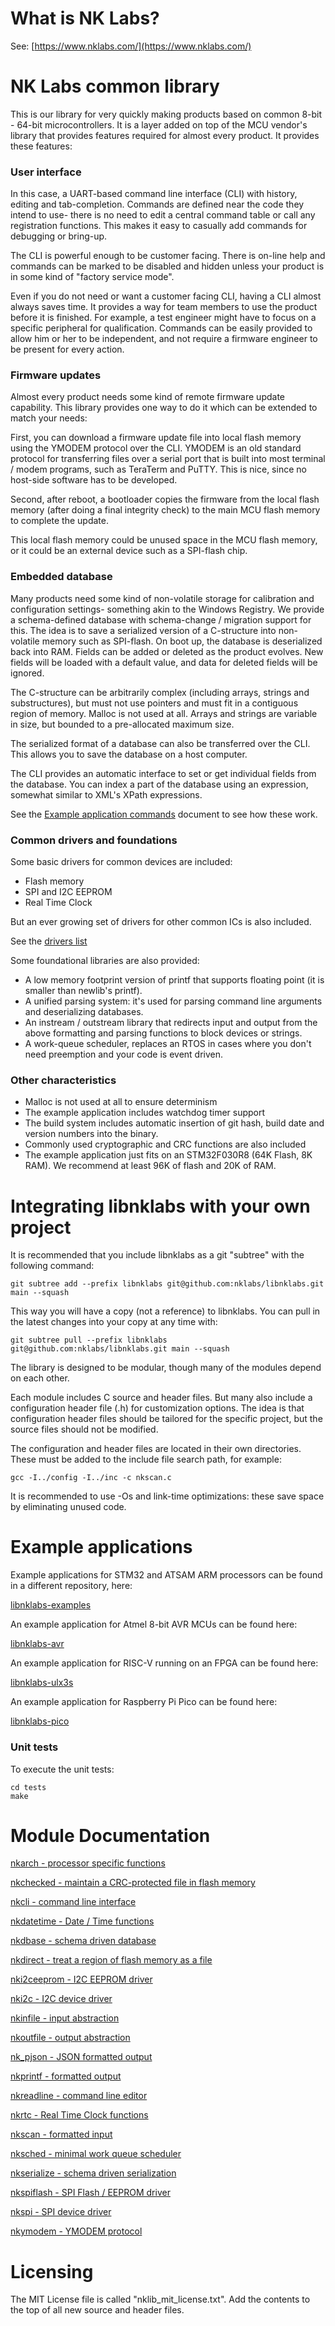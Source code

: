 # What is NK Labs?

See: [https://www.nklabs.com/](https://www.nklabs.com/)

# NK Labs common library

This is our library for very quickly making products based on common 8-bit -
64-bit microcontrollers.  It is a layer added on top of the MCU vendor's
library that provides features required for almost every product.  It
provides these features:

### User interface

In this case, a UART-based command line interface (CLI) with history,
editing and tab-completion.  Commands are defined near the code they intend
to use- there is no need to edit a central command table or call any
registration functions.  This makes it easy to casually add commands for
debugging or bring-up.

The CLI is powerful enough to be customer facing.  There is on-line help and
commands can be marked to be disabled and hidden unless your product is in
some kind of "factory service mode".

Even if you do not need or want a customer facing CLI, having a CLI almost
always saves time.  It provides a way for team members to use the product
before it is finished.  For example, a test engineer might have to focus on
a specific peripheral for qualification.  Commands can be easily provided to
allow him or her to be independent, and not require a firmware engineer to
be present for every action.

### Firmware updates

Almost every product needs some kind of remote firmware update capability. 
This library provides one way to do it which can be extended to match your
needs:

First, you can download a firmware update file into local flash memory using
the YMODEM protocol over the CLI.  YMODEM is an old standard protocol for
transferring files over a serial port that is built into most terminal /
modem programs, such as TeraTerm and PuTTY.  This is nice, since no
host-side software has to be developed.

Second, after reboot, a bootloader copies the firmware from the local flash
memory (after doing a final integrity check) to the main MCU flash memory to
complete the update.

This local flash memory could be unused space in the MCU flash memory, or it
could be an external device such as a SPI-flash chip.

### Embedded database

Many products need some kind of non-volatile storage for calibration and
configuration settings- something akin to the Windows Registry.  We provide
a schema-defined database with schema-change / migration support for this. 
The idea is to save a serialized version of a C-structure into non-volatile
memory such as SPI-flash.  On boot up, the database is deserialized back
into RAM.  Fields can be added or deleted as the product evolves.  New
fields will be loaded with a default value, and data for deleted fields will
be ignored.

The C-structure can be arbitrarily complex (including arrays, strings and
substructures), but must not use pointers and must fit in a contiguous
region of memory.  Malloc is not used at all.  Arrays and strings are
variable in size, but bounded to a pre-allocated maximum size.

The serialized format of a database can also be transferred over the CLI. 
This allows you to save the database on a host computer.

The CLI provides an automatic interface to set or get individual fields from
the database.  You can index a part of the database using an expression,
somewhat similar to XML's XPath expressions.

See the [Example application commands](https://github.com/nklabs/libnklabs-examples/blob/main/doc/app.md) document to see how these
work.

### Common drivers and foundations

Some basic drivers for common devices are included:

* Flash memory
* SPI and I2C EEPROM
* Real Time Clock

But an ever growing set of drivers for other common ICs is also included. 

See the [drivers list](doc/drivers.md)

Some foundational libraries are also provided:

* A low memory footprint version of printf that supports floating point (it is smaller than newlib's printf).
* A unified parsing system: it's used for parsing command line arguments and deserializing databases.
* An instream / outstream library that redirects input and output from the above formatting and parsing functions to block devices or strings.
* A work-queue scheduler, replaces an RTOS in cases where you don't need preemption and your code is event driven.

### Other characteristics

* Malloc is not used at all to ensure determinism
* The example application includes watchdog timer support
* The build system includes automatic insertion of git hash, build date and version numbers into the binary.
* Commonly used cryptographic and CRC functions are also included
* The example application just fits on an STM32F030R8 (64K Flash, 8K RAM).  We recommend at least 96K of flash and 20K of RAM.

# Integrating libnklabs with your own project

It is recommended that you include libnklabs as a git "subtree" with the
following command:

    git subtree add --prefix libnklabs git@github.com:nklabs/libnklabs.git main --squash

This way you will have a copy (not a reference) to libnklabs.  You can
pull in the latest changes into your copy at any time with:

    git subtree pull --prefix libnklabs git@github.com:nklabs/libnklabs.git main --squash

The library is designed to be modular, though many of the modules depend on
each other.

Each module includes C source and header files.  But many also include a
configuration header file (.h) for customization options.  The idea is that
configuration header files should be tailored for the specific project, but
the source files should not be modified.

The configuration and header files are located in their own directories. 
These must be added to the include file search path, for example:

	gcc -I../config -I../inc -c nkscan.c

It is recommended to use -Os and link-time optimizations: these save space
by eliminating unused code.

# Example applications

Example applications for STM32 and ATSAM ARM processors can be found in a
different repository, here:

[libnklabs-examples](https://github.com/nklabs/libnklabs-examples)

An example application for Atmel 8-bit AVR MCUs can be found here:

[libnklabs-avr](https://github.com/nklabs/libnklabs-avr)

An example application for RISC-V running on an FPGA can be found here:

[libnklabs-ulx3s](https://github.com/nklabs/libnklabs-ulx3s)

An example application for Raspberry Pi Pico can be found here:

[libnklabs-pico](https://github.com/nklabs/libnklabs-pico)

### Unit tests

To execute the unit tests:

	cd tests
	make

# Module Documentation

[nkarch - processor specific functions](doc/nkarch.md)

[nkchecked - maintain a CRC-protected file in flash memory](doc/nkchecked.md)

[nkcli - command line interface](doc/nkcli.md)

[nkdatetime - Date / Time functions](doc/nkdatetime.md)

[nkdbase - schema driven database](doc/nkdbase.md)

[nkdirect - treat a region of flash memory as a file](doc/nkdirect.md)

[nki2ceeprom - I2C EEPROM driver](doc/nki2ceeprom.md)

[nki2c - I2C device driver](doc/nki2c.md)

[nkinfile - input abstraction](doc/nkinfile.md)

[nkoutfile - output abstraction](doc/nkoutfile.md)

[nk_pjson - JSON formatted output](doc/nk_pjson.md)

[nkprintf - formatted output](doc/nkprintf.md)

[nkreadline - command line editor](doc/nkreadline.md)

[nkrtc - Real Time Clock functions](doc/nkrtc.md)

[nkscan - formatted input](doc/nkscan.md)

[nksched - minimal work queue scheduler](doc/nksched.md)

[nkserialize - schema driven serialization](doc/nkserialize.md)

[nkspiflash - SPI Flash / EEPROM driver](doc/nkspiflash.md)

[nkspi - SPI device driver](doc/nkspi.md)

[nkymodem - YMODEM protocol](doc/nkymodem.md)

# Licensing

The MIT License file is called "nklib_mit_license.txt".  Add the contents to
the top of all new source and header files.
